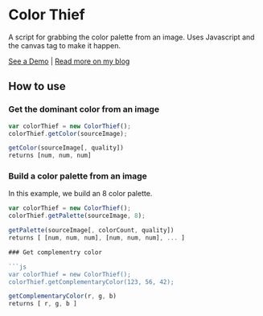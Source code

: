 # Color Thief

A script for grabbing the color palette from an image. Uses Javascript and the canvas tag to make it happen.

[See a Demo](http://lokeshdhakar.com/projects/color-thief) | [Read more on my blog](http://lokeshdhakar.com/color-thief)


## How to use

### Get the dominant color from an image
```js
var colorThief = new ColorThief();
colorThief.getColor(sourceImage);
```

```js
getColor(sourceImage[, quality])
returns [num, num, num]
```

### Build a color palette from an image

In this example, we build an 8 color palette.

```js
var colorThief = new ColorThief();
colorThief.getPalette(sourceImage, 8);
```

```js
getPalette(sourceImage[, colorCount, quality])
returns [ [num, num, num], [num, num, num], ... ]

### Get complementry color

```js
var colorThief = new ColorThief();
colorThief.getComplementaryColor(123, 56, 42);
```

```js
getComplementaryColor(r, g, b)
returns [ r, g, b ]
```
